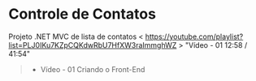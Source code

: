 #                                       Controle de Contatos

Projeto .NET MVC de lista de contatos < https://youtube.com/playlist?list=PLJ0IKu7KZpCQKdwRbU7HfXW3raImmghWZ > "Vídeo - 01 12:58 / 41:54"

> - Vídeo - 01 Criando o Front-End

